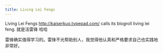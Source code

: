 ```yaml
---
title: Living Lei Fengs
---
```


<p>Living Lei Fengs
<a href="http://kaiserkuo.typepad.com/">http://kaiserkuo.typepad.com/</a> calls its blogroll living lei feng. 就是活雷锋 哈哈</p>

<p>雷锋确实值得学习的。雷锋不光帮助别人，我觉得他认真和严格要求自己也实践地非常好。</p>
